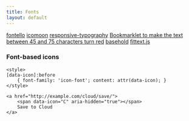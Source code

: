 ```yaml
---
title: Fonts
layout: default
---
```


[fontello](http://fontello.com/)
[icomoon](http://icomoon.io/)
[responsive-typography](http://www.slideshare.net/clarissapeterson/responsive-typography-27460071)
[Bookmarklet to make the text between 45 and 75 characters turn red](http://codepen.io/chriscoyier/pen/atebf)
[basehold](http://basehold.it/)
[fittext.js](http://fittextjs.com/)

### Font-based icons 
	<style> 
	[data-icon]:before 
		{ font-family: 'icon-font'; content: attr(data-icon); } 
	</style> 

	<a href="http://example.com/cloud/save/"> 
		<span data-icon="C" aria-hidden="true"></span> 
		Save to Cloud 
	</a>
	
